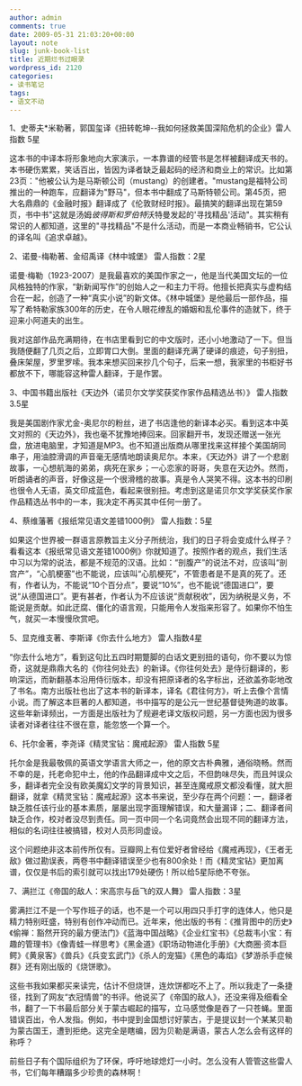 ```yaml
---
author: admin
comments: true
date: 2009-05-31 21:03:20+00:00
layout: note
slug: junk-book-list
title: 近期烂书过眼录
wordpress_id: 2120
categories:
- 读书笔记
tags:
- 语文不动
---
```


1、史蒂夫*米勒著，郭国玺译《扭转乾坤--我如何拯救美国深陷危机的企业》雷人指数 5星

这本书的中译本将形象地向大家演示，一本靠谱的经管书是怎样被翻译成天书的。本书硬伤累累，笑话百出，皆因为译者缺乏最起码的经济和商业上的常识。比如第23页："他被公认为是马斯顿公司（mustang）的创建者。"mustang是福特公司推出的一种跑车，应翻译为"野马"，但本书中翻成了马斯特顿公司。第45页，把大名鼎鼎的《金融时报》翻译成了《伦敦财经时报》。最搞笑的翻译出现在第59页，书中书"这就是汤姆*彼得斯和罗伯特*沃特曼发起的'寻找精品'活动"。其实稍有常识的人都知道，这里的"寻找精品"不是什么活动，而是一本商业畅销书，它公认的译名叫《追求卓越》。

2、诺曼-梅勒著、金绍禹译《林中城堡》 雷人指数：2星

诺曼·梅勒（1923-2007）是我最喜欢的美国作家之一，他是当代美国文坛的一位风格独特的作家，“新新闻写作”的创始人之一和主力干将。他擅长把真实与虚构结合在一起，创造了一种“真实小说”的新文体。《林中城堡》是他最后一部作品，描写了希特勒家族300年的历史，在令人眼花缭乱的婚姻和乱伦事件的造就下，终于迎来小阿道夫的出生。

我对这部作品充满期待，在书店里看到它的中文版时，还小小地激动了一下。但当我随便翻了几页之后，立即胃口大倒。里面的翻译充满了硬译的痕迹，句子别扭，叠床架屋，罗里罗嗦。我本来想买回来抄几个句子，后来一想，我家里的书柜好书都放不下，哪能容这种雷人翻译，于是作罢。

3、中国书籍出版社《天边外（诺贝尔文学奖获奖作家作品精选丛书）》 雷人指数 3.5星

我是美国剧作家尤金-奥尼尔的粉丝，进了书店逢他的新译本必买。看到这本中英文对照的《天边外》，我也毫不犹豫地捧回来。回家翻开书，发现还赠送一张光盘，放进电脑里，才知道是MP3。也不知道出版商从哪里找来这样接个美国胡同串子，用油腔滑调的声音毫无感情地朗读奥尼尔。本来，《天边外》讲了一个悲剧故事，一心想航海的弟弟，病死在家乡；一心恋家的哥哥，失意在天边外。然而，听朗诵者的声音，好像这是一个很滑稽的故事。真是令人哭笑不得。这本书的印刷也很令人无语，英文印成蓝色，看起来很别扭。考虑到这是诺贝尔文学奖获奖作家作品精选丛书中的一本，我决定不再买其中任何一册了。

4、蔡维藩著《报纸常见语文差错1000例》 雷人指数：5星

如果这个世界被一群语言原教旨主义分子所统治，我们的日子将会变成什么样子？看看这本《报纸常见语文差错1000例》你就知道了。按照作者的观点，我们生活中习以为常的说法，都是不规范的汉语。比如：“剖腹产”的说法不对，应该叫“剖宫产”，“心肌梗塞”也不能说，应该叫“心肌梗死”，不管患者是不是真的死了。还有，作者认为，不能说“10个百分点”，要说“10%”，也不能说“德国进口”，要说“从德国进口”。更有甚者，作者认为不应该说“贡献税收”，因为纳税是义务，不能说是贡献。如此迂腐、僵化的语言观，只能用令人发指来形容了。如果你不怕生气，就买一本慢慢欣赏吧。

5、显克维支著、李斯译《你去什么地方》 雷人指数4星

“你去什么地方”，看到这句比五四时期蹩脚的白话文更别扭的语句，你不要以为惊奇，这就是鼎鼎大名的《你往何处去》的新译。《你往何处去》是侍衍翻译的，影响深远，而新翻基本沿用侍衍版本，却没有把原译者的名字标出，还欲盖弥彰地改了书名。南方出版社也出了这本书的新译本，译名《君往何方》，听上去像个言情小说。而了解这本巨著的人都知道，书中描写的是公元一世纪基督徒殉道的故事。这些年新译频出，一方面是出版社为了规避老译文版权问题，另一方面也因为很多读者对译者往往不很在意，能忽悠一个算一个。

6、托尔金著，李尧译《精灵宝钻：魔戒起源》 雷人指数 5星

托尔金是我最敬佩的英语文学语言大师之一，他的原文古朴典雅，通俗晓畅。然而不幸的是，托老命犯中土，他的作品翻译成中文之后，不但韵味尽失，而且舛误众多，翻译者完全没有欧美魔幻文学的背景知识，甚至连魔戒原文都没看懂，就大胆翻译，就拿《精灵宝钻：魔戒起源》这本书来说，至少存在两个问题：一，翻译者缺乏胜任该行业的基本素质，屡屡出现字面理解错误，和大量漏译；二、翻译者间缺乏合作，校对者没尽到责任。同一页中同一个名词竟然会出现不同的翻译方法，相似的名词往往被搞错，校对人员形同虚设。

这个问题绝非这本前传所仅有。豆瓣网上有位爱好者曾经给《魔戒再现》，《王者无敌》做过勘误表，两卷书中翻译错误至少也有800余处！而《精灵宝钻》更加离谱，仅仅是书后的索引就可以找出179处硬伤！所以给5星际绝不夸张。

7、满拦江《帝国的敌人：宋高宗与岳飞的双人舞》 雷人指数：3星

雾满拦江不是一个写作班子的话，也不是一个可以用四只手打字的连体人，他只是精力特别旺盛，特别有创作冲动而已。近年来，他出版的书有：《推背图中的历史》《偷禅：豁然开窍的最方便法门》《蓝海中国战略》《企业红宝书》《总裁韦小宝：有趣的管理书》《像青蛙一样思考》《黑金道》《职场动物进化手册》《大商圈·资本巨鳄》《黄泉客》《兽兵》《兵变玄武门》《杀人的宠猫》《黑色的毒焰》《梦游杀手症候群》还有刚出版的《烧饼歌》。

这些书我如果都买来读完，估计不但烧饼，连炊饼都吃不上了。所以我走了一条捷径，找到了网友“衣冠情兽”的书评。他说买了《帝国的敌人》，还没来得及细看全书，翻了一下书最后部分关于蒙古崛起的描写，立马感觉像是吞了一只苍蝇。里面错误百出，令人发指。例如，书中提到金国想讨好蒙古，于是提议封一个某某贝勒为蒙古国王，遭到拒绝。这完全是瞎编，因为贝勒是满语，蒙古人怎么会有这样的称呼？

前些日子有个国际组织为了环保，呼吁地球熄灯一小时。怎么没有人管管这些雷人书，它们每年糟蹋多少珍贵的森林啊！



